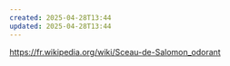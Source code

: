 ```yaml
---
created: 2025-04-28T13:44
updated: 2025-04-28T13:44
---
```

https://fr.wikipedia.org/wiki/Sceau-de-Salomon_odorant